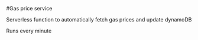 
#Gas price service

Serverless function to automatically fetch gas prices and update dynamoDB

Runs every minute
